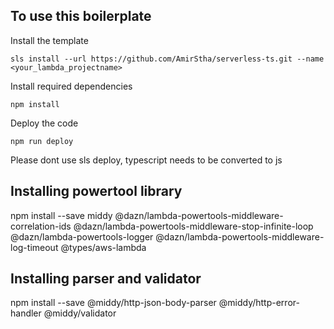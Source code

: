 ## To use this boilerplate

Install the template

```
sls install --url https://github.com/AmirStha/serverless-ts.git --name <your_lambda_projectname>
```

Install required dependencies

```
npm install
```

Deploy the code

```
npm run deploy
```

Please dont use sls deploy, typescript needs to be converted to js

## Installing powertool library

npm install --save middy @dazn/lambda-powertools-middleware-correlation-ids @dazn/lambda-powertools-middleware-stop-infinite-loop @dazn/lambda-powertools-logger @dazn/lambda-powertools-middleware-log-timeout @types/aws-lambda

## Installing parser and validator

npm install --save @middy/http-json-body-parser @middy/http-error-handler @middy/validator
